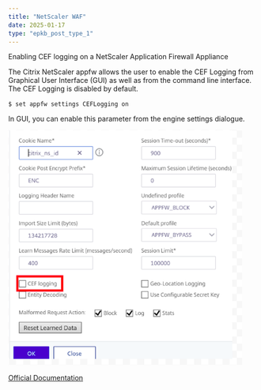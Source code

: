 ```yaml
---
title: "NetScaler WAF"
date: 2025-01-17
type: "epkb_post_type_1"
---
```


Enabling CEF logging on a NetScaler Application Firewall Appliance

The Citrix NetScaler appfw allows the user to enable the CEF Logging from Graphical User Interface (GUI) as well as from the command line interface. The CEF Logging is disabled by default.

```
$ set appfw settings CEFLogging on
```

In GUI, you can enable this parameter from the engine settings dialogue.

![](./NetScaler-WAF-img/NetScaler-WAF-1.webp)

[Official Documentation](https://support.citrix.com/article/CTX136146)


